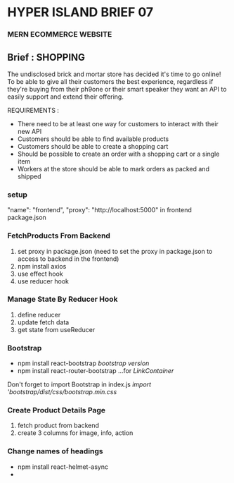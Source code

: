 # HYPER ISLAND BRIEF 07

### MERN ECOMMERCE WEBSITE

## Brief : SHOPPING

The undisclosed brick and mortar store has decided it's time to go online! To be able to give all their customers the best experience, regardless if they're buying from their ph9one or their smart speaker they want an API to easily support and extend their offering.

REQUIREMENTS :

- There need to be at least one way for customers to interact with their new API
- Customers should be able to find available products
- Customers should be able to create a shopping cart
- Should be possible to create an order with a shopping cart or a single item
- Workers at the store should be able to mark orders as packed and shipped

### setup

"name": "frontend",
"proxy": "http://localhost:5000"
in frontend package.json

### FetchProducts From Backend

1. set proxy in package.json (need to set the proxy in package.json to access to backend in the frontend)
2. npm install axios
3. use effect hook
4. use reducer hook

### Manage State By Reducer Hook

1. define reducer
2. update fetch data
3. get state from useReducer

### Bootstrap

- npm install react-bootstrap _bootstrap version_
- npm install react-router-bootstrap ...for _LinkContainer_

Don't forget to import Bootstrap in index.js _import 'bootstrap/dist/css/bootstrap.min.css_

### Create Product Details Page

1. fetch product from backend
2. create 3 columns for image, info, action

### Change names of headings

- npm install react-helmet-async
- _<HelmetProvider> <Helmet><title>some title</title</Helmet>_

### Loading and Message Component

1. create loading component
2. use spinner component
3. create message component
4. create utils.js to define getError function

### Connect to MongoDB Database

- npm install mongoose (MongoDB object modeling to connect with MongoDB)
- npm install dotenv (to load .env file in the node application)

### Seed data

1. create Product model
2. create User model
3. create seed route
4. use route in server.js
5. seed sample product

### Implement Add to Cart

1. create react context (to manage state globally)
2. define reducer
3. create store provider
4. implement add to cart button click handler

5. check exist item in the cart
6. check count in stock in backend

### Cart page

1. create 2 columns
2. display items list
3. create action column
4. click handler for inc/dec item
5. click handler for remove item
6. click handler for checkout

### sign in page

1. create sign in form
2. add email and password
3. add sign-in button

- npm i bcryptjs

### Sign in backend API

1. create signin api
2. npm install jsonwebtoken
3. define generateToken

- npm install express-async-handler
  (you can catch error in the async function inside this. If there is an error in this function, you can handle it in the server tactics ----Saves you writing your own try/catch for async/await and passes error on to next)

- npm install jsonwebtoken
  (sending a token along with the object in res.send)

- add Advanced Rest Client in Chrome

### Complete sign in page with functionality

1. handle submit action
2. save token in store and local storage
3. show user name in header

- npm i react-toastify
  (adding nicer notifications)
  App.js : import 'react-toastify/dist/ReactToastify.css'
  <ToastContainer position="bottom-center" limit={1} />
  SigninPage.js : toast.error(getError(err));

### Shipping page

1. create form inputs
2. handle save shipping address
3. add checkout wizard bar

### Sign up page

1. create input forms
2. handle submit
3. create backend api

### Implement select payment method page

1. create input form
2. handle submit

### Place order page

1. show cart items, payment and address
2. handle place order action
3. create order create api

### Place order action

1. handle place order action
2. create oder create api

- when 'authorization: Bearer undefine', check localStorage to see if the user information is correctly stored.
- when taking out hard coded \_id from data.js, check the schema. (it was \_id: { type: String } when I get error message. take that out then it will generate objectID)

### Order Screen

1. create backend api for oder/:id
2. fetch order api in frontend
3. show order information in 2 columns

### Pay order by PayPal

developer.paypal.com
login / dashboard / use sandbox for testing

1. generate paypal client id
   (developer.paypal.com
   login / dashboard / use sandbox for testing)
   copy client id and put it in .env
2. create api to return client id
   in server.js ->
   app.get('/api/keys/paypal', (req, rest) => {
   res.send(process.env.PAYPAL_CLIENT_ID || 'sb');
   });
3. install react-paypal-js (in frontend folder)
   npm install @paypal/react-paypal-js
4. use PayPalScriptProvider in index.js
   in index.js
   <PayPalScriptProvider deferLoading={true}>
   <App />
   </PayPalScriptProvider>
5. use usePayPalScriptReducer in Order page
6. implement loadPayPalScript function
7. render paypal button
8. implement onApprove payment function
9. create pay order api in backend

### Order History

1. create order page
2. create order history api
3. use api in the frontend9

### Profile page

1. get user info from content
2. show user information
3. create user update api
4. update user info

### Side bar and search box

1. add sidebar
2. add search box

### Search page

1. show filters
2. create api for searching products
3. display results

### Admin menu

1. define protected route component
2. define admin route component
3. add menu for admin in header

### Dashboard page

1. create dashboard ui
2. implement backend api
3. connect ui to backend

### Manage products in admin area

1. create products list ui
2. implement backend api
3. fetch data

### Create Product feature in admin

1. create products button
2. implement backend api
3. handle on click

### Edit product in admin

1. create edit button
2. create edit product ui
3. display product info in the input boxes

### Implement update product in admin

1. create edit product backend api
2. handle update click

### Delete product

1. show delete button
2. implement backend api
3. handle on click

### List Orders in admin

1. create order list page
2. implement backend api
3. fetch and display orders

### Add Advanced Search Filter

1. filter by category
2. filter by price range
3. filter by average rating
